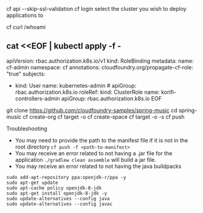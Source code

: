 cf api <tas-adapter-url> --skip-ssl-validation
cf login
select the cluster you wish to deploy applications to

cf curl /whoami

cat <<EOF | kubectl apply -f -
---
apiVersion: rbac.authorization.k8s.io/v1
kind: RoleBinding
metadata:
  name: cf-admin
  namespace: cf
  annotations:
    cloudfoundry.org/propagate-cf-role: "true"
subjects:
- kind: User
  name: kubernetes-admin #<VALUE-TO-REPLACE-FROM-PREVIOUS-COMMAND>
  apiGroup: rbac.authorization.k8s.io
roleRef:
  kind: ClusterRole
  name: korifi-controllers-admin
  apiGroup: rbac.authorization.k8s.io
EOF

git clone https://github.com/cloudfoundry-samples/spring-music
cd spring-music
cf create-org <name-of-org>
cf target -o <name-of-org>
cf create-space <name-of-space>
cf target -o <name-of-org> -s <name-of-space>
cf push

Troubleshooting
- You may need to provide the path to the manifest file if it is not in the root directory
`cf push -f <path-to-manifest>`
- You may receive an error related to not having a .jar file for the application
`./gradlew clean assemble` will build a jar file.
- You may receive an error related to not having the java buildpacks
```
sudo add-apt-repository ppa:openjdk-r/ppa -y
sudo apt-get update
sudo apt-cache policy openjdk-8-jdk
sudo apt-get install openjdk-8-jdk -y
sudo update-alternatives --config java
sudo update-alternatives --config javac
```